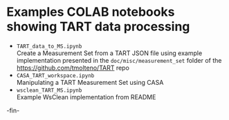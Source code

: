 # Examples COLAB notebooks showing TART data processing

* `TART_data_to_MS.ipynb`    
Create a Measurement Set from a TART JSON file using example implementation presented in
the `doc/misc/measurement_set` folder of the https://github.com/tmolteno/TART repo
* `CASA_TART_workspace.ipynb`    
Manipulating a TART Measurement Set using CASA
* `wsclean_TART_MS.ipynb`    
Example WsClean implementation from README

-fin-
